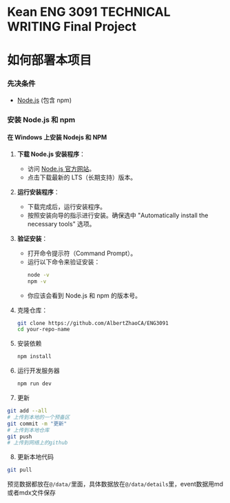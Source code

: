 # Kean ENG 3091 TECHNICAL WRITING Final Project

# 如何部署本项目

### 先决条件

- [Node.js](https://nodejs.org/) (包含 npm)

### 安装 Node.js 和 npm

#### 在 Windows 上安装 Nodejs 和 NPM

1. **下载 Node.js 安装程序**：

   - 访问 [Node.js 官方网站](https://nodejs.org/)。
   - 点击下载最新的 LTS（长期支持）版本。

2. **运行安装程序**：

   - 下载完成后，运行安装程序。
   - 按照安装向导的指示进行安装。确保选中 "Automatically install the necessary tools" 选项。

3. **验证安装**：

   - 打开命令提示符（Command Prompt）。
   - 运行以下命令来验证安装：
     ```bash
     node -v
     npm -v
     ```
   - 你应该会看到 Node.js 和 npm 的版本号。

4. 克隆仓库：

   ```bash
   git clone https://github.com/AlbertZhaoCA/ENG3091
   cd your-repo-name
   ```

5. 安装依赖

   ```bash
   npm install
   ```

6. 运行开发服务器
   ```bash
   npm run dev
   ```

7. 更新

``` bash
git add --all
# 上传到本地的一个预备区
git commit -m "更新"
# 上传到本地仓库
git push
# 上传到网络上的github
```

8. 更新本地代码

``` bash
git pull
```



预览数据都放在`@/data/`里面，具体数据放在`@/data/details`里，event数据用md或者mdx文件保存

